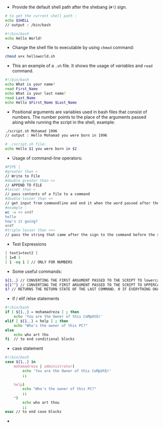 - Provide the default shell path after the shebang (`#!`) sign.
```sh
# to get the current shell path :
echo $SHELL
// output : /bin/bash
```

```sh
#!/bin/bash
echo Hello World!
```
- Change the shell file to executable by using `chmod` command:
```sh
chmod u+x helloworld.sh
```
- This an example of a `.sh` file. It shows the usage of *variables* and `read` command.
```sh
#!/bin/bash
echo What is your name?
read First_Name
echo What is your last name?
read Last_Name
echo Hello $First_Name $Last_Name
```
- Positional arguments are variables used in bash files that consist of numbers. The number points to the place of the arguments passed along while running the script in the shell, example:
```sh
./script.sh Mohamad 1996
// output : Hello Mohamad you were born in 1996

# ./script.sh file:
echo Hello $1 you were born in $2
```
- Usage of command-line operators:
```sh
#PIPE |
#greater than >
// Write to File
#double greater than >>
// APPEND TO FILE
#lesser than <
// pass contents of a file to a command
#double lesser than <<
// get input from commandline and end it when the word passed after the sign is repeated again.
#example :
wc -w << endf
hello
how's it going?
endf
#triple lesser than <<<
// pass the string that came after the sign to the command before the sign
```
- Test Expressions
```sh
[ text1=text2 ]
[ 1=0 ]
[ 1 -eq 1 ] // ONLY FOR NUMBERS
```
- Some useful commands:
```sh
${1,,} // CONVERTING THE FIRST ARGUMENT PASSED TO THE SCRIPT TO lowercase
${1^^} // CONVERTING THE FIRST ARGUMENT PASSED TO THE SCRIPT TO UPPERCASE
$? // RETURNS THE RETURN STATE OF THE LAST COMMAND. 0 IF EVERYTHING OKAY
```
- if / elif /else statements
```sh
#!/bin/bash
if [ ${1,,} = mohamadreza ] ; then
	echo 'You are the Owner of this CoMpUtEr'
elif [ ${1,,} = help ] ; then
	echo "Who's the owner of this PC?"
else
	echo who art tho
fi  // to end conditional blocks
```
- case statement
```sh
#!/bin/bash
case ${1,,} in
	mohamadreza | administrator)
		echo 'You are the Owner of this CoMpUtEr'
		;;
	
	help)
		echo "Who's the owner of this PC?"
		;;
	*)
		echo who art thou
		;;
esac // to end case blocks
```
- 